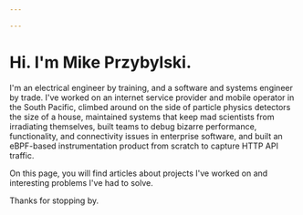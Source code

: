 ```yaml
---

---
```

# Hi.  I'm Mike Przybylski.

I'm an electrical engineer by training, and a software and systems engineer by
trade.  I've worked on an internet service provider and mobile operator in the
South Pacific, climbed around on the side of particle physics detectors the size of a
house, maintained systems that keep mad scientists from irradiating themselves,
built teams to debug bizarre performance, functionality, and connectivity
issues in enterprise software, and built an eBPF-based instrumentation product
from scratch to capture HTTP API traffic.

On this page, you will find articles about projects I've worked on and
interesting problems I've had to solve.

Thanks for stopping by.
